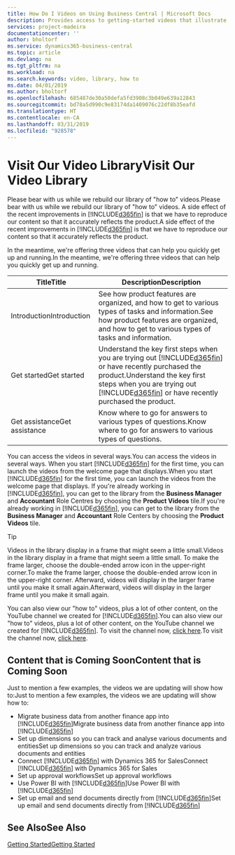 ```yaml
---
title: How Do I Videos on Using Business Central | Microsoft Docs
description: Provides access to getting-started videos that illustrate how to do common tasks.
services: project-madeira
documentationcenter: ''
author: bholtorf
ms.service: dynamics365-business-central
ms.topic: article
ms.devlang: na
ms.tgt_pltfrm: na
ms.workload: na
ms.search.keywords: video, library, how to
ms.date: 04/01/2019
ms.author: bholtorf
ms.openlocfilehash: 685487de30a50defa5fd3908c3b049e639a12843
ms.sourcegitcommit: bd78a5d990c9e83174da1409076c22df8b35eafd
ms.translationtype: HT
ms.contentlocale: en-CA
ms.lasthandoff: 03/31/2019
ms.locfileid: "928578"
---
```

# <a name="visit-our-video-library"></a><span data-ttu-id="e7a47-103">Visit Our Video Library</span><span class="sxs-lookup"><span data-stu-id="e7a47-103">Visit Our Video Library</span></span>
<span data-ttu-id="e7a47-104">Please bear with us while we rebuild our library of "how to" videos.</span><span class="sxs-lookup"><span data-stu-id="e7a47-104">Please bear with us while we rebuild our library of "how to" videos.</span></span> <span data-ttu-id="e7a47-105">A side effect of the recent improvements in [!INCLUDE[d365fin](includes/d365fin_md.md)] is that we have to reproduce our content so that it accurately reflects the product.</span><span class="sxs-lookup"><span data-stu-id="e7a47-105">A side effect of the recent improvements in [!INCLUDE[d365fin](includes/d365fin_md.md)] is that we have to reproduce our content so that it accurately reflects the product.</span></span>

<span data-ttu-id="e7a47-106">In the meantime, we're offering three videos that can help you quickly get up and running.</span><span class="sxs-lookup"><span data-stu-id="e7a47-106">In the meantime, we're offering three videos that can help you quickly get up and running.</span></span>

|<span data-ttu-id="e7a47-107">Title</span><span class="sxs-lookup"><span data-stu-id="e7a47-107">Title</span></span>|<span data-ttu-id="e7a47-108">Description</span><span class="sxs-lookup"><span data-stu-id="e7a47-108">Description</span></span>|
|----|----|
|<span data-ttu-id="e7a47-109">Introduction</span><span class="sxs-lookup"><span data-stu-id="e7a47-109">Introduction</span></span>|<span data-ttu-id="e7a47-110">See how product features are organized, and how to get to various types of tasks and information.</span><span class="sxs-lookup"><span data-stu-id="e7a47-110">See how product features are organized, and how to get to various types of tasks and information.</span></span>|
|<span data-ttu-id="e7a47-111">Get started</span><span class="sxs-lookup"><span data-stu-id="e7a47-111">Get started</span></span>|<span data-ttu-id="e7a47-112">Understand the key first steps when you are trying out [!INCLUDE[d365fin](includes/d365fin_md.md)] or have recently purchased the product.</span><span class="sxs-lookup"><span data-stu-id="e7a47-112">Understand the key first steps when you are trying out [!INCLUDE[d365fin](includes/d365fin_md.md)] or have recently purchased the product.</span></span> |
|<span data-ttu-id="e7a47-113">Get assistance</span><span class="sxs-lookup"><span data-stu-id="e7a47-113">Get assistance</span></span>|<span data-ttu-id="e7a47-114">Know where to go for answers to various types of questions.</span><span class="sxs-lookup"><span data-stu-id="e7a47-114">Know where to go for answers to various types of questions.</span></span>|

<span data-ttu-id="e7a47-115">You can access the videos in several ways.</span><span class="sxs-lookup"><span data-stu-id="e7a47-115">You can access the videos in several ways.</span></span> <span data-ttu-id="e7a47-116">When you start [!INCLUDE[d365fin](includes/d365fin_md.md)] for the first time, you can launch the videos from the welcome page that displays.</span><span class="sxs-lookup"><span data-stu-id="e7a47-116">When you start [!INCLUDE[d365fin](includes/d365fin_md.md)] for the first time, you can launch the videos from the welcome page that displays.</span></span> <span data-ttu-id="e7a47-117">If you're already working in [!INCLUDE[d365fin](includes/d365fin_md.md)], you can get to the library from the **Business Manager** and **Accountant** Role Centres by choosing the **Product Videos** tile.</span><span class="sxs-lookup"><span data-stu-id="e7a47-117">If you're already working in [!INCLUDE[d365fin](includes/d365fin_md.md)], you can get to the library from the **Business Manager** and **Accountant** Role Centers by choosing the **Product Videos** tile.</span></span>

> [!Tip]  
> <span data-ttu-id="e7a47-118">Videos in the library display in a frame that might seem a little small.</span><span class="sxs-lookup"><span data-stu-id="e7a47-118">Videos in the library display in a frame that might seem a little small.</span></span> <span data-ttu-id="e7a47-119">To make the frame larger, choose the double-ended arrow icon in the upper-right corner.</span><span class="sxs-lookup"><span data-stu-id="e7a47-119">To make the frame larger, choose the double-ended arrow icon in the upper-right corner.</span></span> <span data-ttu-id="e7a47-120">Afterward, videos will display in the larger frame until you make it small again.</span><span class="sxs-lookup"><span data-stu-id="e7a47-120">Afterward, videos will display in the larger frame until you make it small again.</span></span>

<span data-ttu-id="e7a47-121">You can also view our "how to" videos, plus a lot of other content, on the YouTube channel we created for [!INCLUDE[d365fin](includes/d365fin_md.md)].</span><span class="sxs-lookup"><span data-stu-id="e7a47-121">You can also view our "how to" videos, plus a lot of other content, on the YouTube channel we created for [!INCLUDE[d365fin](includes/d365fin_md.md)].</span></span> <span data-ttu-id="e7a47-122">To visit the channel now, [click here](https://go.microsoft.com/fwlink/?linkid=851533).</span><span class="sxs-lookup"><span data-stu-id="e7a47-122">To visit the channel now, [click here](https://go.microsoft.com/fwlink/?linkid=851533).</span></span>

## <a name="content-that-is-coming-soon"></a><span data-ttu-id="e7a47-123">Content that is Coming Soon</span><span class="sxs-lookup"><span data-stu-id="e7a47-123">Content that is Coming Soon</span></span>
<span data-ttu-id="e7a47-124">Just to mention a few examples, the videos we are updating will show how to:</span><span class="sxs-lookup"><span data-stu-id="e7a47-124">Just to mention a few examples, the videos we are updating will show how to:</span></span>  

* <span data-ttu-id="e7a47-125">Migrate business data from another finance app into [!INCLUDE[d365fin](includes/d365fin_md.md)]</span><span class="sxs-lookup"><span data-stu-id="e7a47-125">Migrate business data from another finance app into [!INCLUDE[d365fin](includes/d365fin_md.md)]</span></span>  
* <span data-ttu-id="e7a47-126">Set up dimensions so you can track and analyse various documents and entities</span><span class="sxs-lookup"><span data-stu-id="e7a47-126">Set up dimensions so you can track and analyze various documents and entities</span></span>
* <span data-ttu-id="e7a47-127">Connect [!INCLUDE[d365fin](includes/d365fin_md.md)] with Dynamics 365 for Sales</span><span class="sxs-lookup"><span data-stu-id="e7a47-127">Connect [!INCLUDE[d365fin](includes/d365fin_md.md)] with Dynamics 365 for Sales</span></span>
* <span data-ttu-id="e7a47-128">Set up approval workflows</span><span class="sxs-lookup"><span data-stu-id="e7a47-128">Set up approval workflows</span></span>  
* <span data-ttu-id="e7a47-129">Use Power BI with [!INCLUDE[d365fin](includes/d365fin_md.md)]</span><span class="sxs-lookup"><span data-stu-id="e7a47-129">Use Power BI with [!INCLUDE[d365fin](includes/d365fin_md.md)]</span></span>  
* <span data-ttu-id="e7a47-130">Set up email and send documents directly from [!INCLUDE[d365fin](includes/d365fin_md.md)]</span><span class="sxs-lookup"><span data-stu-id="e7a47-130">Set up email and send documents directly from [!INCLUDE[d365fin](includes/d365fin_md.md)]</span></span>  

## <a name="see-also"></a><span data-ttu-id="e7a47-131">See Also</span><span class="sxs-lookup"><span data-stu-id="e7a47-131">See Also</span></span>
[<span data-ttu-id="e7a47-132">Getting Started</span><span class="sxs-lookup"><span data-stu-id="e7a47-132">Getting Started</span></span>](product-get-started.md)
